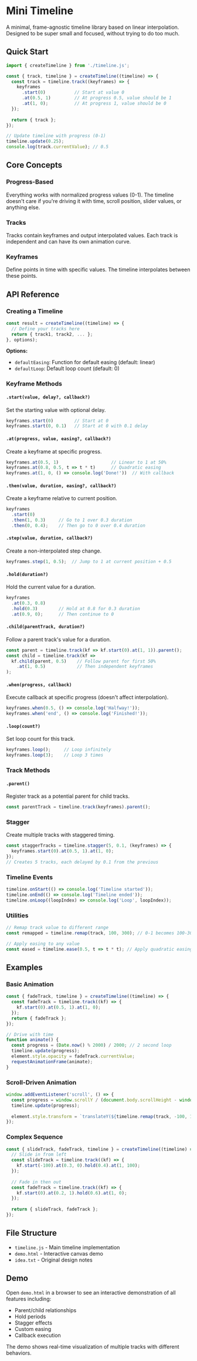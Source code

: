 # Mini Timeline

A minimal, frame-agnostic timeline library based on linear interpolation. Designed to be super small and focused, without trying to do too much.

## Quick Start

```javascript
import { createTimeline } from './timeline.js';

const { track, timeline } = createTimeline((timeline) => {
  const track = timeline.track((keyframes) => {
    keyframes
      .start(0)           // Start at value 0
      .at(0.5, 1)         // At progress 0.5, value should be 1
      .at(1, 0);          // At progress 1, value should be 0
  });
  
  return { track };
});

// Update timeline with progress (0-1)
timeline.update(0.25);
console.log(track.currentValue); // 0.5
```

## Core Concepts

### Progress-Based
Everything works with normalized progress values (0-1). The timeline doesn't care if you're driving it with time, scroll position, slider values, or anything else.

### Tracks
Tracks contain keyframes and output interpolated values. Each track is independent and can have its own animation curve.

### Keyframes
Define points in time with specific values. The timeline interpolates between these points.

## API Reference

### Creating a Timeline

```javascript
const result = createTimeline((timeline) => {
  // Define your tracks here
  return { track1, track2, ... };
}, options);
```

**Options:**
- `defaultEasing`: Function for default easing (default: linear)
- `defaultLoop`: Default loop count (default: 0)

### Keyframe Methods

#### `.start(value, delay?, callback?)`
Set the starting value with optional delay.

```javascript
keyframes.start(0)        // Start at 0
keyframes.start(0, 0.1)   // Start at 0 with 0.1 delay
```

#### `.at(progress, value, easing?, callback?)`
Create a keyframe at specific progress.

```javascript
keyframes.at(0.5, 1)                    // Linear to 1 at 50%
keyframes.at(0.8, 0.5, t => t * t)      // Quadratic easing
keyframes.at(1, 0, () => console.log('Done!'))  // With callback
```

#### `.then(value, duration, easing?, callback?)`
Create a keyframe relative to current position.

```javascript
keyframes
  .start(0)
  .then(1, 0.3)     // Go to 1 over 0.3 duration
  .then(0, 0.4);    // Then go to 0 over 0.4 duration
```

#### `.step(value, duration, callback?)`
Create a non-interpolated step change.

```javascript
keyframes.step(1, 0.5);  // Jump to 1 at current position + 0.5
```

#### `.hold(duration?)`
Hold the current value for a duration.

```javascript
keyframes
  .at(0.3, 0.8)
  .hold(0.3)        // Hold at 0.8 for 0.3 duration
  .at(0.9, 0);      // Then continue to 0
```

#### `.child(parentTrack, duration?)`
Follow a parent track's value for a duration.

```javascript
const parent = timeline.track(kf => kf.start(0).at(1, 1)).parent();
const child = timeline.track(kf => 
  kf.child(parent, 0.5)    // Follow parent for first 50%
    .at(1, 0.5)            // Then independent keyframes
);
```

#### `.when(progress, callback)`
Execute callback at specific progress (doesn't affect interpolation).

```javascript
keyframes.when(0.5, () => console.log('Halfway!'));
keyframes.when('end', () => console.log('Finished!'));
```

#### `.loop(count?)`
Set loop count for this track.

```javascript
keyframes.loop();     // Loop infinitely
keyframes.loop(3);    // Loop 3 times
```

### Track Methods

#### `.parent()`
Register track as a potential parent for child tracks.

```javascript
const parentTrack = timeline.track(keyframes).parent();
```

### Stagger

Create multiple tracks with staggered timing.

```javascript
const staggerTracks = timeline.stagger(5, 0.1, (keyframes) => {
  keyframes.start(0).at(0.5, 1).at(1, 0);
});
// Creates 5 tracks, each delayed by 0.1 from the previous
```

### Timeline Events

```javascript
timeline.onStart(() => console.log('Timeline started'));
timeline.onEnd(() => console.log('Timeline ended'));
timeline.onLoop((loopIndex) => console.log('Loop', loopIndex));
```

### Utilities

```javascript
// Remap track value to different range
const remapped = timeline.remap(track, 100, 300); // 0-1 becomes 100-300

// Apply easing to any value
const eased = timeline.ease(0.5, t => t * t); // Apply quadratic easing
```

## Examples

### Basic Animation
```javascript
const { fadeTrack, timeline } = createTimeline((timeline) => {
  const fadeTrack = timeline.track((kf) => {
    kf.start(0).at(0.5, 1).at(1, 0);
  });
  return { fadeTrack };
});

// Drive with time
function animate() {
  const progress = (Date.now() % 2000) / 2000; // 2 second loop
  timeline.update(progress);
  element.style.opacity = fadeTrack.currentValue;
  requestAnimationFrame(animate);
}
```

### Scroll-Driven Animation
```javascript
window.addEventListener('scroll', () => {
  const progress = window.scrollY / (document.body.scrollHeight - window.innerHeight);
  timeline.update(progress);
  
  element.style.transform = `translateY(${timeline.remap(track, -100, 100)}px)`;
});
```

### Complex Sequence
```javascript
const { slideTrack, fadeTrack, timeline } = createTimeline((timeline) => {
  // Slide in from left
  const slideTrack = timeline.track((kf) => {
    kf.start(-100).at(0.3, 0).hold(0.4).at(1, 100);
  });
  
  // Fade in then out
  const fadeTrack = timeline.track((kf) => {
    kf.start(0).at(0.2, 1).hold(0.6).at(1, 0);
  });
  
  return { slideTrack, fadeTrack };
});
```

## File Structure

- `timeline.js` - Main timeline implementation
- `demo.html` - Interactive canvas demo
- `idea.txt` - Original design notes

## Demo

Open `demo.html` in a browser to see an interactive demonstration of all features including:
- Parent/child relationships
- Hold periods
- Stagger effects
- Custom easing
- Callback execution

The demo shows real-time visualization of multiple tracks with different behaviors.
